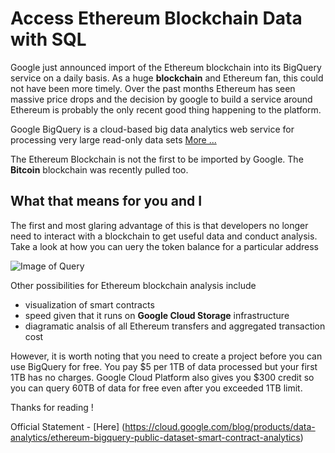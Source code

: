 # Access Ethereum Blockchain Data with SQL 

Google just announced import of the Ethereum blockchain into its BigQuery service on a daily basis. As a huge **blockchain** and Ethereum fan, this could not have been more timely. Over the past months Ethereum has seen massive price drops and the decision by google to build a service around Ethereum is probably the only recent good thing happening to the platform.

Google BigQuery is a cloud-based big data analytics web service for processing very large read-only data sets [More ...](https://searchdatamanagement.techtarget.com/definition/Google-BigQuery)

The Ethereum Blockchain is not the first to be imported by Google. The **Bitcoin** blockchain was recently pulled too. 

## What that means for you and I 

The first and most glaring advantage of this is that developers no longer need to interact with a blockchain to get useful data and conduct analysis. Take a look at how you can uery the token balance for a particular address 

![Image of Query](https://cdn-images-1.medium.com/max/1000/1*9j8csoKZtRD2ffFfzm3OPA.png)

Other possibilities for Ethereum blockchain analysis include 
* visualization of smart contracts
* speed given that it runs on **Google Cloud Storage** infrastructure
* diagramatic analsis of all Ethereum transfers and aggregated transaction cost

However, it is worth noting that you need to create a project before you can use BigQuery for free. You pay $5 per 1TB of data processed but your first 1TB has no charges. Google Cloud Platform also gives you $300 credit so you can query 60TB of data for free even after you exceeded 1TB limit.

Thanks for reading !

Official Statement - [Here] (https://cloud.google.com/blog/products/data-analytics/ethereum-bigquery-public-dataset-smart-contract-analytics)
